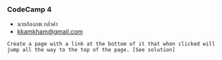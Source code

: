 ### CodeCamp 4

- นายก้องภพ กล่ำคำ
- kkamkham@gmail.com

```
Create a page with a link at the bottom of it that when clicked will jump all the way to the top of the page. [See solution]
```
